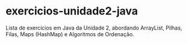 # exercicios-unidade2-java
Lista de exercícios em Java da Unidade 2, abordando ArrayList, Pilhas, Filas, Maps (HashMap) e Algoritmos de Ordenação.
